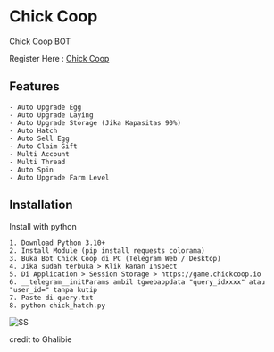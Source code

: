 
# Chick Coop 
Chick Coop BOT

Register Here : [Chick Coop](https://t.me/chickcoopofficial_bot/chickcoop?startapp=ref_968480911)


## Features

    - Auto Upgrade Egg
    - Auto Upgrade Laying
    - Auto Upgrade Storage (Jika Kapasitas 90%)
    - Auto Hatch
    - Auto Sell Egg
    - Auto Claim Gift
    - Multi Account
    - Multi Thread
    - Auto Spin 
    - Auto Upgrade Farm Level


## Installation

Install with python

    1. Download Python 3.10+
    2. Install Module (pip install requests colorama)
    3. Buka Bot Chick Coop di PC (Telegram Web / Desktop)
    4. Jika sudah terbuka > Klik kanan Inspect
    5. Di Application > Session Storage > https://game.chickcoop.io
    6. __telegram__initParams ambil tgwebappdata "query_idxxxx" atau "user_id=" tanpa kutip 
    7. Paste di query.txt
    8. python chick_hatch.py

 

![SS](https://i.ibb.co.com/sjqwZPV/Cuplikan-layar-2024-07-12-225726.png)

credit to Ghalibie
